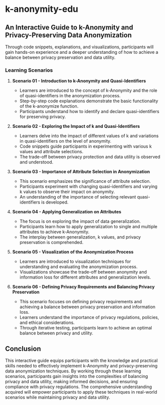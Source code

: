 # k-anonymity-edu
## An Interactive Guide to k-Anonymity and Privacy-Preserving Data Anonymization

Through code snippets, explanations, and visualizations, participants will gain hands-on experience and a deeper understanding of how to achieve a balance between privacy preservation and data utility.

### Learning Scenarios

1.  **Scenario 01 - Introduction to k-Anonymity and Quasi-Identifiers**
    
    -   Learners are introduced to the concept of k-Anonymity and the role of quasi-identifiers in the anonymization process.
    -   Step-by-step code explanations demonstrate the basic functionality of the k-anonymize function.
    -   Participants understand how to identify and declare quasi-identifiers for preserving privacy.
2.  **Scenario 02 - Exploring the Impact of k and Quasi-Identifiers**
    
    -   Learners delve into the impact of different values of k and variations in quasi-identifiers on the level of anonymity.
    -   Code snippets guide participants in experimenting with various k values and attribute selections.
    -   The trade-off between privacy protection and data utility is observed and understood.
3.  **Scenario 03 - Importance of Attribute Selection in Anonymization**
    
    -   This scenario emphasizes the significance of attribute selection.
    -   Participants experiment with changing quasi-identifiers and varying k values to observe their impact on anonymity.
    -   An understanding of the importance of selecting relevant quasi-identifiers is developed.
4.  **Scenario 04 - Applying Generalization on Attributes**
    
    -   The focus is on exploring the impact of data generalization.
    -   Participants learn how to apply generalization to single and multiple attributes to achieve k-Anonymity.
    -   The interplay between generalization, k values, and privacy preservation is comprehended.
5.  **Scenario 05 - Visualization of the Anonymization Process**
    
    -   Learners are introduced to visualization techniques for understanding and evaluating the anonymization process.
    -   Visualizations showcase the trade-off between anonymity and information loss for different attributes and generalization levels.
6.  **Scenario 06 - Defining Privacy Requirements and Balancing Privacy Preservation**
    
    -   This scenario focuses on defining privacy requirements and achieving a balance between privacy preservation and information loss.
    -   Learners understand the importance of privacy regulations, policies, and ethical considerations.
    -   Through iterative testing, participants learn to achieve an optimal balance between privacy and utility.

## Conclusion

This interactive guide equips participants with the knowledge and practical skills needed to effectively implement k-Anonymity and privacy-preserving data anonymization techniques. By working through these learning scenarios, participants gain insights into the complexities of balancing privacy and data utility, making informed decisions, and ensuring compliance with privacy regulations. The comprehensive understanding acquired will empower participants to apply these techniques in real-world scenarios while maintaining privacy and data utility.
